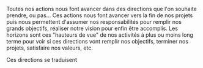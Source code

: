 
Toutes nos actions nous font avancer dans des directions que l'on souhaite prendre, ou pas...
Ces actions nous font avancer vers la fin de nos projets puis nous permettent d'assumer nos responsabilités pour remplir nos grands objectifs, réaliser notre vision pour enfin être accomplis.
Les horizons sont ces "hauteurs de vue" de nos activités à plus ou moins long terme pour voir si ces directions vont remplir nos objectifs, terminer nos projets, satisfaire nos valeurs, etc.

Ces directions se traduisent 
